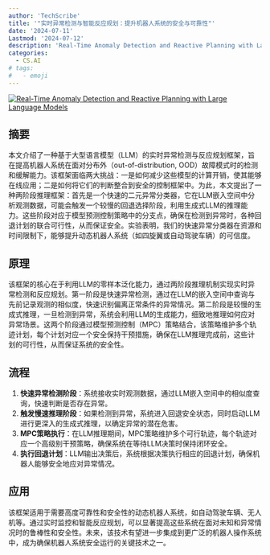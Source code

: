 ```yaml
---
author: 'TechScribe'
title: '"实时异常检测与智能反应规划：提升机器人系统的安全与可靠性"'
date: '2024-07-11'
Lastmod: '2024-07-12'
description: 'Real-Time Anomaly Detection and Reactive Planning with Large Language Models'
categories:
  - CS.AI
# tags:
#   - emoji
---
```


[![Real-Time Anomaly Detection and Reactive Planning with Large Language Models](https://arxiv-research-1301205113.cos.ap-guangzhou.myqcloud.com/images/2407.08735v1.pdf_0.jpg)](https://arxiv.org/abs/2407.08735v1)

## 摘要

本文介绍了一种基于大型语言模型（LLM）的实时异常检测与反应规划框架，旨在提高机器人系统在面对分布外（out-of-distribution, OOD）故障模式时的检测和缓解能力。该框架面临两大挑战：一是如何减少这些模型的计算开销，使其能够在线应用；二是如何将它们的判断整合到安全的控制框架中。为此，本文提出了一种两阶段推理框架：首先是一个快速的二元异常分类器，它在LLM嵌入空间中分析观测数据，可能会触发一个较慢的回退选择阶段，利用生成式LLM的推理能力。这些阶段对应于模型预测控制策略中的分支点，确保在检测到异常时，各种回退计划的联合可行性，从而保证安全。实验表明，我们的快速异常分类器在资源和时间限制下，能够提升动态机器人系统（如四旋翼或自动驾驶车辆）的可信度。<!--more-->

## 原理

该框架的核心在于利用LLM的零样本泛化能力，通过两阶段推理机制实现实时异常检测和反应规划。第一阶段是快速异常检测，通过在LLM的嵌入空间中查询与先前记录观测的相似度，快速识别偏离正常条件的异常情况。第二阶段是较慢的生成式推理，一旦检测到异常，系统会利用LLM的生成能力，细致地推理如何应对异常场景。这两个阶段通过模型预测控制（MPC）策略结合，该策略维护多个轨迹计划，每个计划对应一个安全保持干预措施，确保在LLM推理完成前，这些计划的可行性，从而保证系统的安全性。

## 流程

1. **快速异常检测阶段**：系统接收实时观测数据，通过LLM嵌入空间中的相似度查询，快速判断是否存在异常。
2. **触发慢速推理阶段**：如果检测到异常，系统进入回退安全状态，同时启动LLM进行更深入的生成式推理，以确定异常的潜在危害。
3. **MPC策略执行**：在LLM推理期间，MPC策略维护多个可行轨迹，每个轨迹对应一个高级别干预策略，确保系统在等待LLM决策时保持闭环安全。
4. **执行回退计划**：LLM输出决策后，系统根据决策执行相应的回退计划，确保机器人能够安全地应对异常情况。

## 应用

该框架适用于需要高度可靠性和安全性的动态机器人系统，如自动驾驶车辆、无人机等。通过实时监控和智能反应规划，可以显著提高这些系统在面对未知和异常情况时的鲁棒性和安全性。未来，该技术有望进一步集成到更广泛的机器人操作系统中，成为确保机器人系统安全运行的关键技术之一。